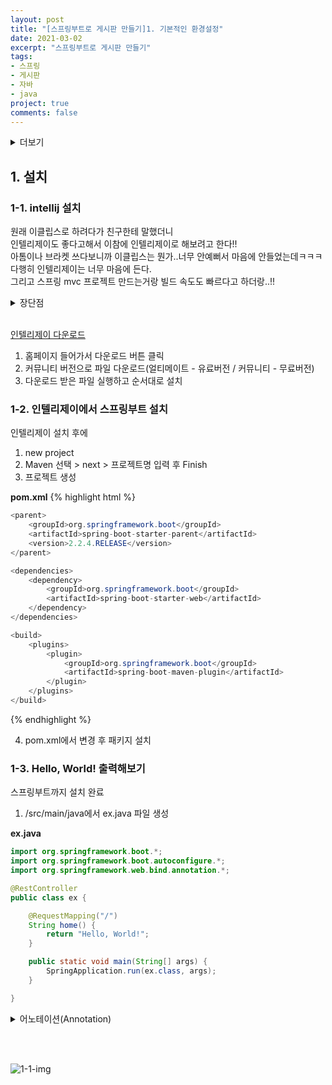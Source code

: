 ```yaml
---
layout: post
title: "[스프링부트로 게시판 만들기]1. 기본적인 환경설정"
date: 2021-03-02
excerpt: "스프링부트로 게시판 만들기"
tags:
- 스프링
- 게시판
- 자바
- java
project: true
comments: false
---
```


<details>
<summary>더보기</summary>

<br>
지금 회사에서는 주로 php만 사용하다보니까 자바는 금새 다 까먹었다..<br>
저번에 이직하려고 회사 면접 봤을때 프로젝트를 지적하시길래 충격도 받았고ㅜㅜ<br>  
(그동안 몇번 면접 봤지만 정말 난생 처음으로 지적받아봤다...)<br>
아무래도 프로젝트도 아무것도 모를때 만든거고 단순히 커뮤니티 사이트였어서 공부하기도 간단해서ㅋㅋ<br>
기초부터 다시 공부도 할 겸 이것저것 기능도 추가해서 고도화 시켜볼까 한다..!!
<br>

</details>

## 1. 설치
### 1-1. intellij 설치

원래 이클립스로 하려다가 친구한테 말했더니  
인텔리제이도 좋다고해서 이참에 인텔리제이로 해보려고 한다!!<br>
아톰이나 브라켓 쓰다보니까 이클립스는 뭔가..너무 안예뻐서 마음에 안들었는데ㅋㅋㅋ  
다행히 인텔리제이는 너무 마음에 든다.  
그리고 스프링 mvc 프로젝트 만드는거랑 빌드 속도도 빠르다고 하더랑..!!

<details>
<summary>장단점</summary>

<br>

### 1. 장점


### 2. 단점

<br>

</details>

<br>

[인텔리제이 다운로드](https://www.jetbrains.com/ko-kr/idea/)

1. 홈페이지 들어가서 다운로드 버튼 클릭
2. 커뮤니티 버전으로 파일 다운로드(얼티메이트 - 유료버전 / 커뮤니티 - 무료버전)
3. 다운로드 받은 파일 실행하고 순서대로 설치


### 1-2. 인텔리제이에서 스프링부트 설치

인텔리제이 설치 후에

1. new project
2. Maven 선택 > next > 프로젝트명 입력 후 Finish
3. 프로젝트 생성

__pom.xml__
{% highlight html %}
```java
<parent>
    <groupId>org.springframework.boot</groupId>
    <artifactId>spring-boot-starter-parent</artifactId>
    <version>2.2.4.RELEASE</version>
</parent>

<dependencies>
    <dependency>
        <groupId>org.springframework.boot</groupId>
        <artifactId>spring-boot-starter-web</artifactId>
    </dependency>
</dependencies>

<build>
    <plugins>
        <plugin>
            <groupId>org.springframework.boot</groupId>
            <artifactId>spring-boot-maven-plugin</artifactId>
        </plugin>
    </plugins>
</build>

```
{% endhighlight %}

4. pom.xml에서 변경 후 패키지 설치


### 1-3. Hello, World! 출력해보기

스프링부트까지 설치 완료

1. /src/main/java에서 ex.java 파일 생성

__ex.java__
```java
import org.springframework.boot.*;
import org.springframework.boot.autoconfigure.*;
import org.springframework.web.bind.annotation.*;

@RestController
public class ex {

    @RequestMapping("/")
    String home() {
        return "Hello, World!";
    }

    public static void main(String[] args) {
        SpringApplication.run(ex.class, args);
    }

}
```

<details>
<summary>어노테이션(Annotation)</summary>

<br>

<h3>1-1. 어노테이션</h3>

어노테이션(Annotation) : @를 이용한 주석으로 프로그램에 관한 데이터를 제공하고 코드에 정보를 추가하는 역할.

<h3>1-2. 어노테이션의 용도</h3>

1. 컴파일러를 위한 정보 제공

2. 런타임(실행)시 특정 기능을 실행하기 위한 용도

3. 컴파일 과정에 어노테이션으로부터 코드를 생성하기 위한 용도


<h3>1-3. 어노테이션 종류</h3>

- @Controller : Sprin MVC에서 View를 반환하기 위해 사용.

- @RestController : @Controller와 비슷하게 처리됨.

<span style="color: #6799FF;">
※ @Controller 와 @RestController의 차이점<br>
&nbsp;&nbsp;&nbsp;&nbsp; - HTTP Response Body가 생성되는 방식의 차이.<br>
&nbsp;&nbsp;&nbsp;&nbsp; - @Controller에서는 View 기술을 사용.<br>
&nbsp;&nbsp;&nbsp;&nbsp; - @RestController는 객체를 반환할때 JSON/XML 타입의 HTTP 응답을 직접 리턴.
</span>

- @Service : 서비스 레이어. 내부에서 자바 로직 처리.

- @Repository : 퍼시스턴스 레이어. DB 같은 외부 I/O 작업 처리.

- @RequestMapping : 요청에 대해 어떤 Controller, 어떤 메소드가 처리할지를 맵핑을 위한 어노테이션.

<br>

</details>

<br><br>

![1-1-img](https://Jumim.github.io/assets/img/post_img/1-1-img.png)
